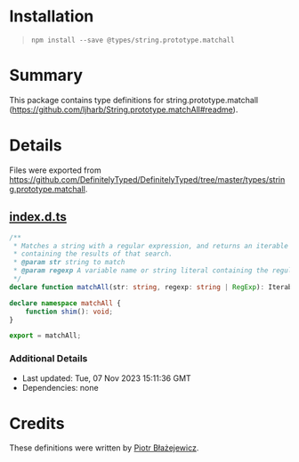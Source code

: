 # Installation
> `npm install --save @types/string.prototype.matchall`

# Summary
This package contains type definitions for string.prototype.matchall (https://github.com/ljharb/String.prototype.matchAll#readme).

# Details
Files were exported from https://github.com/DefinitelyTyped/DefinitelyTyped/tree/master/types/string.prototype.matchall.
## [index.d.ts](https://github.com/DefinitelyTyped/DefinitelyTyped/tree/master/types/string.prototype.matchall/index.d.ts)
````ts
/**
 * Matches a string with a regular expression, and returns an iterable of matches
 * containing the results of that search.
 * @param str string to match
 * @param regexp A variable name or string literal containing the regular expression pattern and flags.
 */
declare function matchAll(str: string, regexp: string | RegExp): IterableIterator<RegExpMatchArray>;

declare namespace matchAll {
    function shim(): void;
}

export = matchAll;

````

### Additional Details
 * Last updated: Tue, 07 Nov 2023 15:11:36 GMT
 * Dependencies: none

# Credits
These definitions were written by [Piotr Błażejewicz](https://github.com/peterblazejewicz).
